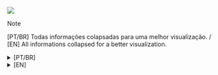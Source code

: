 ![](https://komarev.com/ghpvc/?username=sebinha&abbreviated=true)

> [!NOTE]
> [PT/BR] Todas informações colapsadas para uma melhor visualização. / [EN] All informations collapsed for a better visualization.

<details>
  <summary>[PT/BR]</summary>

# Eai 👋

### Sobre mim

Vou compartilhar um pouco sobre minha jornada e paixões! Sou um entusiasta da tecnologia, apaixonado por desenvolvimento front-end e atualmente pulando de cabeça no mundo da IA. Para mim, o verdadeiro valor está nas conexões e na colaboração, afinal, grandes coisas são alcançadas quando trabalhamos juntos.

Ingressei na renomada IBM como estagiário, uma oportunidade que não apenas me proporcionou uma visão privilegiada do mundo corporativo, mas também me permitiu aprimorar minhas habilidades técnicas e profissionais.
Durante minha faculdade, fiz parte de um grupo incrível que conquistou o segundo lugar em uma competição anual chamado FIAP Challenge. Foi uma experiência recompensadora ver nosso trabalho duro e dedicação sendo reconhecidos, além do prêmio em dinheiro que recebemos!
No meu último ano acadêmico, lideramos um projeto que foi reconhecido como um dos dez melhores da faculdade. Apesar de não termos ganhado um prêmio material, o reconhecimento pela excelência do nosso trabalho foi uma vitória por si só.

Quero me aprofundar ainda mais na IA, explorando todas as oportunidades incríveis que esse campo tem a oferecer. A longo prazo, sonho em empreender e criar algo que faça a diferença no mundo da tecnologia, uma vez que tenha acumulado conhecimento e experiência suficientes.

Além de conquistas e objetivos, acredito que é importante compartilhar meu propósito. Estou em busca de desafios que não apenas me desafiem profissionalmente, mas também me permitam contribuir de forma significativa para o mundo ao meu redor. Sou apaixonado por tecnologia e motivado pela ideia de criar soluções inovadoras que possam melhorar a vida das pessoas e impulsionar o progresso como um todo.

Me formei em Engenharia da Computação pela FIAP em Dez/2023 e estou cursando MBA em Data Science & Artificial Intelligence com data de término prevista para Mai/2025.

</details>

<details>
  <summary>[EN]</summary>

# Hi there 👋

### About me

I'm going to share a little about my journey and passions! I'm a technology enthusiast, passionate about front-end development and currently jumping headfirst into the world of AI. For me, the true value is in connections and collaboration, after all, great things are achieved when we work together.

I joined the renowned IBM as an intern, an opportunity that not only provided me with a privileged view of the corporate world, but also allowed me to improve my technical and professional skills.
During my college years, I was part of an incredible group that won second place in an annual competition called the FIAP Challenge. It was a rewarding experience to see our hard work and dedication being recognized, in addition to the cash prize we received!
In my last academic year, we led a project that was recognized as one of the college's top ten. Although we did not win a material award, the recognition for the excellence of our work was a victory in itself.

I want to delve even deeper into AI, exploring all the incredible opportunities this field has to offer. In the long term, I dream of entrepreneurship and creating something that makes a difference in the world of technology, once I have accumulated enough knowledge and experience.

In addition to achievements and goals, I believe it is important to share my purpose. I'm looking for challenges that not only challenge me professionally, but also allow me to contribute in a meaningful way to the world around me. I am passionate about technology and motivated by the idea of ​​creating innovative solutions that can improve people's lives and drive progress as a whole.

I graduated in Computer Engineering from FIAP in Dec/2023 and am studying an MBA in Data Science & Artificial Intelligence with an expected completion date of May/2025.

</details>

